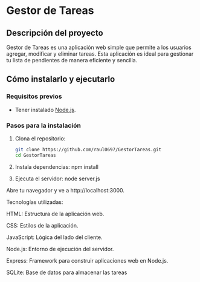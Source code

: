 # Gestor de Tareas

## Descripción del proyecto
Gestor de Tareas es una aplicación web simple que permite a los usuarios agregar, modificar y eliminar tareas. Esta aplicación es ideal para gestionar tu lista de pendientes de manera eficiente y sencilla.

## Cómo instalarlo y ejecutarlo

### Requisitos previos
- Tener instalado [Node.js](https://nodejs.org/).

### Pasos para la instalación

1. Clona el repositorio:

   ```bash
   git clone https://github.com/raul0697/GestorTareas.git
   cd GestorTareas
2. Instala dependencias:
npm install

3. Ejecuta el servidor:
node server.js

Abre tu navegador y ve a http://localhost:3000.

Tecnologías utilizadas:

HTML: Estructura de la aplicación web.

CSS: Estilos de la aplicación.

JavaScript: Lógica del lado del cliente.

Node.js: Entorno de ejecución del servidor.

Express: Framework para construir aplicaciones web en Node.js.

SQLite: Base de datos para almacenar las tareas
